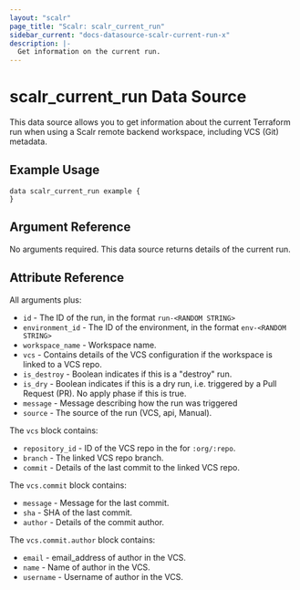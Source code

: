 ```yaml
---
layout: "scalr"
page_title: "Scalr: scalr_current_run"
sidebar_current: "docs-datasource-scalr-current-run-x"
description: |-
  Get information on the current run.
---
```


# scalr_current_run Data Source

This data source allows you to get information about the current Terraform run when using a Scalr remote backend workspace, including VCS (Git) metadata.

## Example Usage

```hcl
data scalr_current_run example {
}
```

## Argument Reference

No arguments required. This data source returns details of the current run.

## Attribute Reference

All arguments plus:

* `id` - The ID of the run, in the format `run-<RANDOM STRING>`
* `environment_id` - The ID of the environment, in the format `env-<RANDOM STRING>`
* `workspace_name` - Workspace name.
* `vcs` - Contains details of the VCS configuration if the workspace is linked to a VCS repo.
* `is_destroy` - Boolean indicates if this is a "destroy" run.
* `is_dry` - Boolean indicates if this is a dry run, i.e. triggered by a Pull Request (PR). No apply phase if this is true.
* `message` - Message describing how the run was triggered
* `source` - The source of the run (VCS, api, Manual).

The `vcs` block contains:

* `repository_id` - ID of the VCS repo in the for `:org/:repo`.
* `branch` - The linked VCS repo branch.
* `commit` - Details of the last commit to the linked VCS repo.

The `vcs.commit` block contains:

* `message` - Message for the last commit.
* `sha` - SHA of the last commit.
* `author` - Details of the commit author.

The `vcs.commit.author` block contains:

* `email` - email_address of author in the VCS.
* `name` - Name of author in the VCS.
* `username` - Username of author in the VCS.
